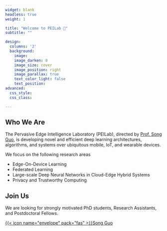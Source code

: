 ```yaml
---
widget: blank
headless: true
weight: 1

title: "Welcome to PEILab 👋"
subtitle: ""

design:
  columns: '2'
  background:
    image: 
    image_darken: 0
    image_size: cover
    image_position: right
    image_parallax: true
    text_color_light: false
    text_position: 
advanced:
  css_style:
  css_class: 

---
```


## Who We Are

The Pervasive Edge Intelligence Laboratory (PEILab), directed by [Prof. Song Guo](https://cse.hkust.edu.hk/admin/people/faculty/profile/songguo), is developing novel and efficient deep learning architectures, algorithms, and systems over ubiquitous mobile, IoT, and wearable devices. 

We focus on the following research areas

- Edge-On-Device Learning
- Federated Learning
- Large-scale Deep Neural Networks in Cloud-Edge Hybrid Systems
- Privacy and Trustworthy Computing

## Join Us

We are looking for strongly motivated PhD students, Research Assistants, and Postdoctoral Fellows.

[{{< icon name="envelope" pack="fas" >}}Song Guo](mailto:songguo@cse.ust.hk)
